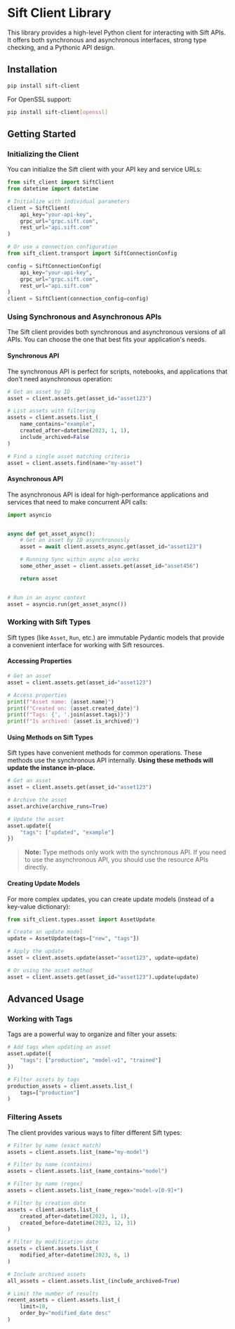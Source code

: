 # Sift Client Library

This library provides a high-level Python client for interacting with Sift APIs. It offers both synchronous and
asynchronous interfaces, strong type checking, and a Pythonic API design.

## Installation

```bash
pip install sift-client
```

For OpenSSL support:

```bash
pip install sift-client[openssl]
```

## Getting Started

### Initializing the Client

You can initialize the Sift client with your API key and service URLs:

```python
from sift_client import SiftClient
from datetime import datetime

# Initialize with individual parameters
client = SiftClient(
    api_key="your-api-key",
    grpc_url="grpc.sift.com",
    rest_url="api.sift.com"
)

# Or use a connection configuration
from sift_client.transport import SiftConnectionConfig

config = SiftConnectionConfig(
    api_key="your-api-key",
    grpc_url="grpc.sift.com",
    rest_url="api.sift.com"
)
client = SiftClient(connection_config=config)
```

### Using Synchronous and Asynchronous APIs

The Sift client provides both synchronous and asynchronous versions of all APIs. You can choose the one that best fits
your application's needs.

#### Synchronous API

The synchronous API is perfect for scripts, notebooks, and applications that don't need asynchronous operation:

```python
# Get an asset by ID
asset = client.assets.get(asset_id="asset123")

# List assets with filtering
assets = client.assets.list_(
    name_contains="example",
    created_after=datetime(2023, 1, 1),
    include_archived=False
)

# Find a single asset matching criteria
asset = client.assets.find(name="my-asset")
```

#### Asynchronous API

The asynchronous API is ideal for high-performance applications and services that need to make concurrent API calls:

```python
import asyncio


async def get_asset_async():
    # Get an asset by ID asynchronously
    asset = await client.assets_async.get(asset_id="asset123")

    # Running Sync within async also works
    some_other_asset = client.assets.get(asset_id="asset456")

    return asset


# Run in an async context
asset = asyncio.run(get_asset_async())

```

### Working with Sift Types

Sift types (like `Asset`, `Run`, etc.) are immutable Pydantic models that provide a convenient interface for working
with Sift resources.

#### Accessing Properties

```python
# Get an asset
asset = client.assets.get(asset_id="asset123")

# Access properties
print(f"Asset name: {asset.name}")
print(f"Created on: {asset.created_date}")
print(f"Tags: {', '.join(asset.tags)}")
print(f"Is archived: {asset.is_archived}")
```

#### Using Methods on Sift Types

Sift types have convenient methods for common operations. These methods use the synchronous API internally.
**Using these methods will update the instance in-place.**

```python
# Get an asset
asset = client.assets.get(asset_id="asset123")

# Archive the asset
asset.archive(archive_runs=True)

# Update the asset
asset.update({
    "tags": ["updated", "example"]
})
```

> **Note:** Type methods only work with the synchronous API. If you need to use the asynchronous API, you should use the
> resource APIs directly.

#### Creating Update Models

For more complex updates, you can create update models (instead of a key-value dictionary):

```python
from sift_client.types.asset import AssetUpdate

# Create an update model
update = AssetUpdate(tags=["new", "tags"])

# Apply the update
asset = client.assets.update(asset="asset123", update=update)

# Or using the asset method
asset = client.assets.get(asset_id="asset123").update(update)
```

## Advanced Usage

### Working with Tags

Tags are a powerful way to organize and filter your assets:

```python
# Add tags when updating an asset
asset.update({
    "tags": ["production", "model-v1", "trained"]
})

# Filter assets by tags
production_assets = client.assets.list_(
    tags=["production"]
)
```

### Filtering Assets

The client provides various ways to filter different Sift types:

```python
# Filter by name (exact match)
assets = client.assets.list_(name="my-model")

# Filter by name (contains)
assets = client.assets.list_(name_contains="model")

# Filter by name (regex)
assets = client.assets.list_(name_regex="model-v[0-9]+")

# Filter by creation date
assets = client.assets.list_(
    created_after=datetime(2023, 1, 1),
    created_before=datetime(2023, 12, 31)
)

# Filter by modification date
assets = client.assets.list_(
    modified_after=datetime(2023, 6, 1)
)

# Include archived assets
all_assets = client.assets.list_(include_archived=True)

# Limit the number of results
recent_assets = client.assets.list_(
    limit=10,
    order_by="modified_date desc"
)
```
